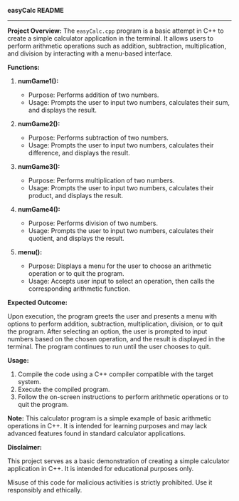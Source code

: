 **easyCalc README**

---

**Project Overview:** The `easyCalc.cpp` program is a basic attempt in C++ to create a simple calculator application in the terminal. It allows users to perform arithmetic operations such as addition, subtraction, multiplication, and division by interacting with a menu-based interface.

**Functions:**

1. **numGame1():**
    
    - Purpose: Performs addition of two numbers.
    - Usage: Prompts the user to input two numbers, calculates their sum, and displays the result.
    
2. **numGame2():**
    
    - Purpose: Performs subtraction of two numbers.
    - Usage: Prompts the user to input two numbers, calculates their difference, and displays the result.
    
3. **numGame3():**
    
    - Purpose: Performs multiplication of two numbers.
    - Usage: Prompts the user to input two numbers, calculates their product, and displays the result.
    
5. **numGame4():**
    
    - Purpose: Performs division of two numbers.
    - Usage: Prompts the user to input two numbers, calculates their quotient, and displays the result.
    
5. **menu():**
    
    - Purpose: Displays a menu for the user to choose an arithmetic operation or to quit the program.
    - Usage: Accepts user input to select an operation, then calls the corresponding arithmetic function.

**Expected Outcome:**

Upon execution, the program greets the user and presents a menu with options to perform addition, subtraction, multiplication, division, or to quit the program. After selecting an option, the user is prompted to input numbers based on the chosen operation, and the result is displayed in the terminal. The program continues to run until the user chooses to quit.

**Usage:**

1. Compile the code using a C++ compiler compatible with the target system.
2. Execute the compiled program.
3. Follow the on-screen instructions to perform arithmetic operations or to quit the program.

**Note:** This calculator program is a simple example of basic arithmetic operations in C++. It is intended for learning purposes and may lack advanced features found in standard calculator applications.

**Disclaimer:**

This project serves as a basic demonstration of creating a simple calculator application in C++. It is intended for educational purposes only.

Misuse of this code for malicious activities is strictly prohibited. Use it responsibly and ethically.
